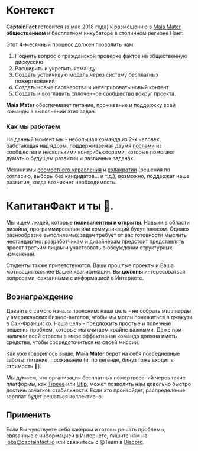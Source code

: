 # Контекст

**CaptainFact** готовится (в мае 2018 года) к размещению в [Maia Mater](https://www.maiamater.camp/), **общественном** и бесплатном инкубаторе в столичном регионе Нант.

Этот 4-месячный процесс должен позволить нам:

1. Поднять вопрос о гражданской проверке фактов на общественную дискуссию
2. Расширить и укрепить команду
3. Создать устойчивую модель через систему бесплатных пожертвований
4. Создать новые партнерства и интегрировать новый контент
5. Создать и возглавить сплоченное сообщество вокруг проекта.

**Maia Mater** обеспечивает питание, проживание и поддержку всей команды в выполнении этих задач.

### Как мы работаем

На данный момент мы - небольшая команда из 2-х человек, работающая над ядром, поддерживаемая двумя [послами](/help/ambassadors) из сообщества и несколькими контрибьюторами, которые помогают думать о будущем развитии и различных задачах.

Механизмы [совместного управления](http://universite-du-nous.org/2016/05/12/gouvernance-partagee-quest-cest/) и [холакратии](https://fr.wikipedia.org/wiki/Holacratie) (решения по согласию, выборы без кандидатов... и т.д.), возможно, поддержат наше развитие, когда возникнет необходимость.

# КапитанФакт и ты 💖.

Мы ищем людей, которые **поливалентны и открыты**.
Навыки в области дизайна, программирования или коммуникаций будут плюсом. Однако разнообразие выполняемых задач требует от вас готовности мыслить нестандартно: разработчикам и дизайнерам предстоит представлять проект третьим лицам и участвовать в обсуждении структурных изменений.

Студенты также приветствуются. Ваши прошлые проекты и Ваша мотивация важнее Вашей квалификации.
Вы **должны** интересоваться вопросами, связанными с информацией в Интернете.

## Вознаграждение

Давайте с самого начала проясним: наша цель - не собрать миллиарды у американских бизнес-ангелов, чтобы мы могли понежиться в джакузи в Сан-Франциско. Наша цель - предложить простые и полезные решения проблем, которые мы считаем крайне важными.
Даже при наличии всей страсти в мире эффективная команда должна иметь средства, чтобы сосредоточиться на своей миссии.

Как уже говорилось выше, **Maia Mater** берет на себя повседневные заботы: питание, проживание (и, по легенде, бинуз тоже входит в стоимость 🍺).

Мы думаем, что организация бесплатных пожертвований через такие платформы, как [Tipeee](https://www.tipeee.com/) или [Utip](https://www.utip.io/), может позволить нам довольно быстро достичь зачатков стабильности.
Если это произойдет, распределение зарплат будет решаться коллективно.

## Применить

Если Вы чувствуете себя хакером и готовы решать проблемы, связанные с информацией в Интернете, пишите нам на [jobs@captainfact.io](mailto:jobs@captainfact.io) или свяжитесь с @Team в [Discord](https://discord.captainfact.io).
